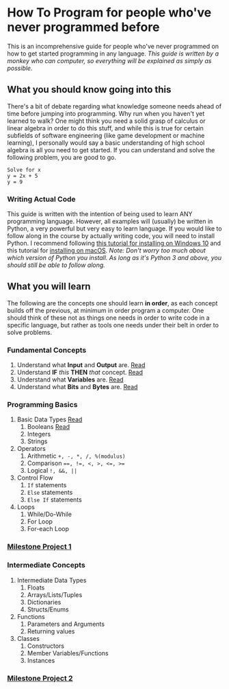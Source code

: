 # How To Program for people who've never programmed before
This is an incomprehensive guide for people who've never programmed on how to get started programming in any language. *This guide is written by a monkey who can computer, so everything will be explained as simply as possible.*

## What you should know going into this
There's a bit of debate regarding what knowledge someone needs ahead of time before jumping into programming. Why run when you haven't yet learned to walk? One might think you need a solid grasp of calculus or linear algebra in order to do this stuff, and while this is true for certain subfields of software engineering (like game development or machine learning), I personally would say a basic understanding of high school algebra is all you need to get started. If you can understand and solve the following problem, you are good to go.
```
Solve for x
y = 2x + 5
y = 9
```

### Writing Actual Code
This guide is written with the intention of being used to learn ANY programming language. However, all examples will (usually) be written in Python, a very powerful but very easy to learn language. If you would like to follow along in the course by actually writing code, you will need to install Python. I recommend following [this tutorial for installing on Windows 10](https://www.youtube.com/watch?v=UvcQlPZ8ecA) and this tutorial for [installing on macOS](https://www.youtube.com/watch?v=TgA4ObrowRg).
_Note: Don't worry too much about which version of Python you install. As long as it's Python 3 and above, you should still be able to follow along._

## What you will learn
The following are the concepts one should learn **in order**, as each concept builds off the previous, at minimum in order program a computer. One should think of these not as things one needs in order to write code in a specific language, but rather as tools one needs under their belt in order to solve problems.

### Fundamental Concepts
1. Understand what **Input** and **Output** are. [Read](https://github.com/pepper5319/HowToProgram/blob/master/fundamental_concepts/input_output.md)
2. Understand **IF** *this* **THEN** *that* concept. [Read](https://github.com/pepper5319/HowToProgram/blob/master/fundamental_concepts/if_then.md)
3. Understand what **Variables** are. [Read](https://github.com/pepper5319/HowToProgram/blob/master/fundamental_concepts/variables.md)
4. Understand what **Bits** and **Bytes** are. [Read](https://github.com/pepper5319/HowToProgram/blob/master/fundamental_concepts/bytes.md)

### Programming Basics
1. Basic Data Types [Read](https://github.com/pepper5319/HowToProgram/blob/master/basic_types/readme.md)
    1. Booleans [Read](https://github.com/pepper5319/HowToProgram/blob/master/basic_types/booleans.md)
    2. Integers
    3. Strings
2. Operators
    1. Arithmetic `+, -, *, /, %(modulus)`
    2. Comparison `==, !=, <, >, <=, >=`
    3. Logical `!, &&, ||`
3. Control Flow
    1. `If` statements
    2. `Else` statements
    3. `Else If` statements
4. Loops
    1. While/Do-While
    2. For Loop
    3. For-each Loop

### [Milestone Project 1](https://github.com/pepper5319/HowToProgram/blob/master/milestones.md#project-1)

### Intermediate Concepts
1. Intermediate Data Types
    1. Floats
    2. Arrays/Lists/Tuples
    3. Dictionaries
    4. Structs/Enums
2. Functions
    1. Parameters and Arguments
    2. Returning values
3. Classes
    1. Constructors
    2. Member Variables/Functions
    3. Instances

### [Milestone Project 2](https://github.com/pepper5319/HowToProgram/blob/master/milestones.md#project-2)
